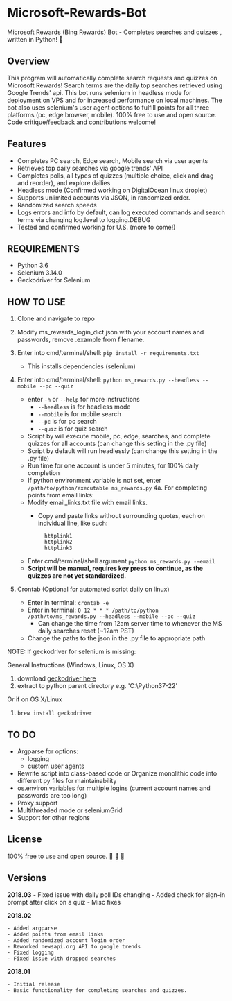 # Microsoft-Rewards-Bot
 
Microsoft Rewards (Bing Rewards) Bot - Completes searches and quizzes
, written in Python!   :raised_hands: 

<h2>Overview</h2>

This program will automatically complete search requests and quizzes on Microsoft Rewards! Search terms are the daily top searches retrieved using Google Trends' api. This bot runs selenium in headless mode for deployment on VPS and for increased performance on local machines. The bot also uses selenium's user agent options to fulfill points for all three platforms (pc, edge browser, mobile). 100% free to use and open source.  Code critique/feedback and contributions welcome!


<h2>Features</h2> 
 
- Completes PC search, Edge search, Mobile search via user agents
- Retrieves top daily searches via google trends' API
- Completes polls, all types of quizzes (multiple choice, click and drag and reorder), and explore dailies 
- Headless mode (Confirmed working on DigitalOcean linux droplet)  
- Supports unlimited accounts via JSON, in randomized order.  
- Randomized search speeds   
- Logs errors and info by default, can log executed commands and search terms via changing log.level to logging.DEBUG
- Tested and confirmed working for U.S. (more to come!)  

<h2>REQUIREMENTS</h2>

- Python 3.6
- Selenium 3.14.0
- Geckodriver for Selenium 

<h2>HOW TO USE</h2> 

1. Clone and navigate to repo
2. Modify ms_rewards_login_dict.json with your account names and passwords, remove .example from filename.
3. Enter into cmd/terminal/shell: `pip install -r requirements.txt`
	- This installs dependencies (selenium)
4. Enter into cmd/terminal/shell: `python ms_rewards.py --headless --mobile --pc --quiz`
	- enter `-h` or `--help` for more instructions
		- `--headless` is for headless mode
		- `--mobile` is for mobile search
		- `--pc` is for pc search
		- `--quiz` is for quiz search  
	- Script by will execute mobile, pc, edge, searches, and complete quizzes for all accounts (can change this setting in the .py file)
	- Script by default will run headlessly (can change this setting in the .py file)  
	- Run time for one account is under 5 minutes, for 100% daily completion 
	- If python environment variable is not set, enter `/path/to/python/executable ms_rewards.py`
4a. For completing points from email links:
	- Modify email_links.txt file with email links.
		- Copy and paste links without surrounding quotes, each on individual line, like such:

    			httplink1
    			httplink2
    			httplink3

	- Enter cmd/terminal/shell argument `python ms_rewards.py --email`
	- **Script will be manual, requires key press to continue, as the quizzes are not yet standardized.**
	 
5. Crontab (Optional for automated script daily on linux)  
	- Enter in terminal: `crontab -e`
	- Enter in terminal: `0 12 * * * /path/to/python /path/to/ms_rewards.py --headless --mobile --pc --quiz`
		- Can change the time from 12am server time to whenever the MS daily searches reset (~12am PST)
	- Change the paths to the json in the .py file to appropriate path

NOTE: If geckodriver for selenium is missing:

General Instructions (Windows, Linux, OS X)
1. download [geckodriver here](https://github.com/mozilla/geckodriver)
2. extract to python parent directory e.g. 'C:\Python37-22'

Or if on OS X/Linux
1. `brew install geckodriver`


<h2>TO DO</h2>

- Argparse for options:
	- logging 
	- custom user agents
- Rewrite script into class-based code or Organize monolithic code into different py files for maintainability
- os.environ variables for multiple logins (current account names and passwords are too long)
- Proxy support
- Multithreaded mode or seleniumGrid
- Support for other regions

<h2>License</h2>

100% free to use and open source.  :see_no_evil: :hear_no_evil: :speak_no_evil:


<h2>Versions</h2>

**2018.03**
	- Fixed issue with daily poll IDs changing
	- Added check for sign-in prompt after click on a quiz 
	- Misc fixes

**2018.02**

	- Added argparse
	- Added points from email links
	- Added randomized account login order
	- Reworked newsapi.org API to google trends
	- Fixed logging
	- Fixed issue with dropped searches

**2018.01**

	- Initial release
	- Basic functionality for completing searches and quizzes.